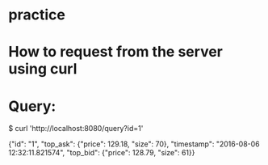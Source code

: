# practice
# How to request from the server using curl

# Query:

$ curl 'http://localhost:8080/query?id=1'

{"id": "1", "top_ask": {"price": 129.18, "size": 70}, "timestamp": "2016-08-06 12:32:11.821574", "top_bid": {"price": 128.79, "size": 61}}

